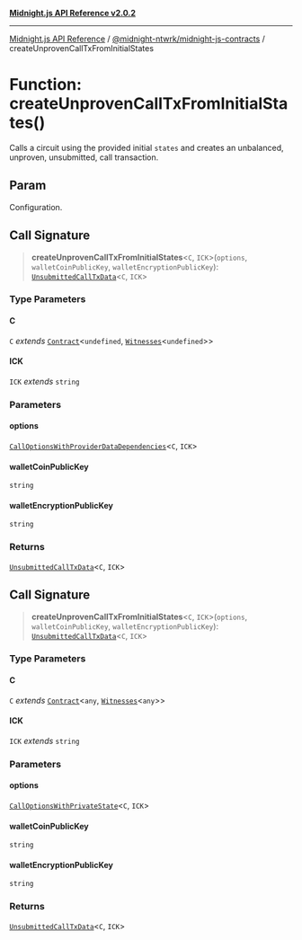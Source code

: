 [**Midnight.js API Reference v2.0.2**](../../../README.md)

***

[Midnight.js API Reference](../../../packages.md) / [@midnight-ntwrk/midnight-js-contracts](../README.md) / createUnprovenCallTxFromInitialStates

# Function: createUnprovenCallTxFromInitialStates()

Calls a circuit using the provided initial `states` and creates an unbalanced,
unproven, unsubmitted, call transaction.

## Param

Configuration.

## Call Signature

> **createUnprovenCallTxFromInitialStates**\<`C`, `ICK`\>(`options`, `walletCoinPublicKey`, `walletEncryptionPublicKey`): [`UnsubmittedCallTxData`](../type-aliases/UnsubmittedCallTxData.md)\<`C`, `ICK`\>

### Type Parameters

#### C

`C` *extends* [`Contract`](../../midnight-js-types/interfaces/Contract.md)\<`undefined`, [`Witnesses`](../../midnight-js-types/type-aliases/Witnesses.md)\<`undefined`\>\>

#### ICK

`ICK` *extends* `string`

### Parameters

#### options

[`CallOptionsWithProviderDataDependencies`](../type-aliases/CallOptionsWithProviderDataDependencies.md)\<`C`, `ICK`\>

#### walletCoinPublicKey

`string`

#### walletEncryptionPublicKey

`string`

### Returns

[`UnsubmittedCallTxData`](../type-aliases/UnsubmittedCallTxData.md)\<`C`, `ICK`\>

## Call Signature

> **createUnprovenCallTxFromInitialStates**\<`C`, `ICK`\>(`options`, `walletCoinPublicKey`, `walletEncryptionPublicKey`): [`UnsubmittedCallTxData`](../type-aliases/UnsubmittedCallTxData.md)\<`C`, `ICK`\>

### Type Parameters

#### C

`C` *extends* [`Contract`](../../midnight-js-types/interfaces/Contract.md)\<`any`, [`Witnesses`](../../midnight-js-types/type-aliases/Witnesses.md)\<`any`\>\>

#### ICK

`ICK` *extends* `string`

### Parameters

#### options

[`CallOptionsWithPrivateState`](../type-aliases/CallOptionsWithPrivateState.md)\<`C`, `ICK`\>

#### walletCoinPublicKey

`string`

#### walletEncryptionPublicKey

`string`

### Returns

[`UnsubmittedCallTxData`](../type-aliases/UnsubmittedCallTxData.md)\<`C`, `ICK`\>
